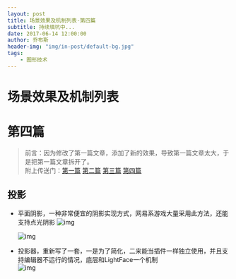 ```yaml
---
layout: post
title: 场景效果及机制列表-第四篇
subtitle: 持续填坑中...
date: 2017-06-14 12:00:00
author: 乔布斯
header-img: "img/in-post/default-bg.jpg"
tags:
    - 图形技术
---
```



# 场景效果及机制列表
# 第四篇
> 前言：因为修改了第一篇文章，添加了新的效果，导致第一篇文章太大，于是把第一篇文章拆开了。  
    附上传送门：[第一篇](/2017/06/05/list-shader-scene) [第二篇](/2017/06/08/list-shader-scene-2) [第三篇](/2017/06/13/list-shader-scene-3) [第四篇](/2017/06/14/list-shader-scene-4)
    
## 投影
- 平面阴影，一种非常便宜的阴影实现方式，网易系游戏大量采用此方法，还能支持点光阴影
    ![img](/img/in-post/list-render-demo/planar-shadow.jpg)  
    
    ![img](/img/in-post/list-render-demo/planar-shadow.gif)
    
    
- 投影器，重新写了一套，一是为了简化，二来能当插件一样独立使用，并且支持编辑器不运行的情况，底层和LightFace一个机制  
    ![img](/img/in-post/list-render-demo/projector.gif)

    
    

    
